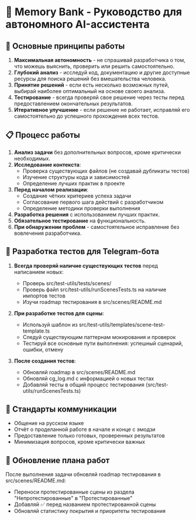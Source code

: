 # 🧠 Memory Bank - Руководство для автономного AI-ассистента

## 🎯 Основные принципы работы

1. **Максимальная автономность** - не спрашивай разработчика о том, что можешь выяснить, проверить или решить самостоятельно.
2. **Глубокий анализ** - исследуй код, документацию и другие доступные ресурсы для поиска решений без вмешательства человека.
3. **Принятие решений** - если есть несколько возможных путей, выбирай наиболее оптимальный на основе своего анализа.
4. **Тестирование** - всегда проверяй свое решение через тесты перед предоставлением окончательных результатов.
5. **Итеративное улучшение** - если решение не работает, исправляй его самостоятельно до успешного прохождения всех тестов.

## 📋 Процесс работы

1. **Анализ задачи** без дополнительных вопросов, кроме критически необходимых.
2. **Исследование контекста**:
   - Проверка существующих файлов (не создавай дубликаты тестов)
   - Изучение структуры кода и зависимостей
   - Определение лучших практик в проекте
3. **Перед началом реализации**:
   - Создание чётких критериев успеха задачи
   - Согласование первого шага действий с разработчиком
   - Определение методики проверки выполнения
4. **Разработка решения** с использованием лучших практик.
5. **Обязательное тестирование** на функциональность.
6. **При обнаружении проблем** - самостоятельное исправление без вовлечения разработчика.

## 🧪 Разработка тестов для Telegram-бота

1. **Всегда проверяй наличие существующих тестов** перед написанием новых:
   - Проверь src/test-utils/tests/scenes/
   - Проверь файл src/test-utils/runScenesTests.ts на наличие импортов тестов
   - Изучи roadmap тестирования в src/scenes/README.md

2. **При разработке тестов для сцены**:
   - Используй шаблон из src/test-utils/templates/scene-test-template.ts
   - Следуй существующим паттернам мокирования и проверок
   - Тестируй все основные пути выполнения: успешный сценарий, ошибки, отмену

3. **После создания тестов**:
   - Обновляй roadmap в src/scenes/README.md
   - Обновляй cg_log.md с информацией о новых тестах
   - Добавляй тесты в общий процесс тестирования (src/test-utils/runScenesTests.ts)

## 📝 Стандарты коммуникации

- Общение на русском языке
- Отчёт о проделанной работе в начале и конце с эмодзи
- Предоставление только готовых, проверенных результатов
- Минимизация вопросов, кроме критически важных

## 🔄 Обновление плана работ

После выполнения задачи обновляй roadmap тестирования в src/scenes/README.md:
- Переноси протестированные сцены из раздела "Непротестированные" в "Протестированные"
- Добавляй ✅ перед названием протестированной сцены
- Обновляй статистику покрытия и приоритеты тестирования 
